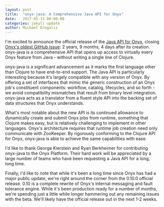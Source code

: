 ```yaml
---
layout: post
title:  "onyx-java: A Comprehensive Java API for Onyx"
date:   2017-05-15 00:00:00
categories: jekyll update
author: Michael Drogalis
---
```


I'm excited to announce the official release of the [Java API for Onyx](https://github.com/onyx-platform/onyx-java), closing [Onyx's oldest GitHub issue](https://github.com/onyx-platform/onyx/issues/1):
2 years, 9 months, 4 days after its creation. onyx-java is a comprehensive API that opens up access to virtually
every Onyx feature from Java - without writing a single line of Clojure.

onyx-java is a significant advancement as it marks the first language other than Clojure to have end-to-end
support. The Java API is particularly interesting because it's largely compatible with any version of Onyx.
By offering a set of interfaces that mimic the generic construction of an Onyx job's constituent components:
workflow, catalog, lifecycles, and so forth - we avoid compatibility mismatches that result from binary level
integration. onyx-java acts as a translator from a fluent style API into the backing set of data structures
that Onyx understands.

What's most notable about the new API is its continued allowance to dynamically create and submit Onyx jobs
from runtime, something that Clojure makes easy, but is relatively challenging to implement in other languages.
Onyx's architecture requires that runtime job creation need only communicate with ZooKeeper. By rigorously
conforming to the Clojure API for Onyx, onyx-java is able to achieve the same capabilities with ease.

I'd like to thank George Kierstein and Ryan Berkheimer for contributing onyx-java to the Onyx Platform. Their hard work
will be appreciated by a large number of teams who have been requesting a Java API for a long, long time.

Finally, I'd like to note that while it's been a long time since Onyx has had a major public update, we're right around the corner from the 0.10.0 official release. 0.10 is a complete rewrite of Onyx's internal messaging and fault tolerance engine. While it's been production ready for a number of months, we're spending just a little while longer hammering out any remaining issues with the beta. We'll likely have the official release out in the next 1-2 weeks.